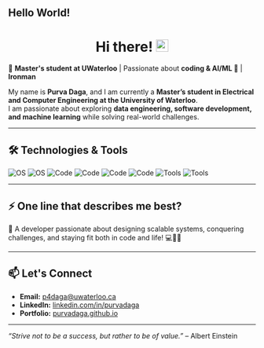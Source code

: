 ## Hello World!

<!--
**dagapurva3/dagapurva3** is a ✨ _special_ ✨ repository because its `README.md` (this file) appears on your GitHub profile.

Here are some ideas to get you started:

- 🔭 I’m currently working on ...
- 🌱 I’m currently learning ...
- 👯 I’m looking to collaborate on ...
- 🤔 I’m looking for help with ...
- 💬 Ask me about ...
- 📫 How to reach me: ...
- 😄 Pronouns: ...
- ⚡ Fun fact: ...
-->
 <!-- Replace this with your custom banner ![Header](https://via.placeholder.com/1000x250.png?text=Purva+Daga)-->

<div align="center">
   <h1>Hi there! <img src="https://media.giphy.com/media/hvRJCLFzcasrR4ia7z/giphy.gif" width="25px"> </h1>
   
   
  <!--  <img src="https://pronoun.cyou/x/y?subject=He&object=Him&height=20"> -->
</div>

🚀 **Master's student at UWaterloo**  | Passionate about **coding & AI/ML 🌟** | **Ironman**

My name is **Purva Daga**, and I am currently a **Master’s student in Electrical and Computer Engineering at the University of Waterloo**.  
I am passionate about exploring **data engineering, software development, and machine learning** while solving real-world challenges.  

---

## 🛠️ Technologies & Tools

![OS](https://img.shields.io/badge/OS-Linux-blue?logo=linux&logoColor=white)
![OS](https://img.shields.io/badge/OS-Windows-blue?logo=windows&logoColor=white)
![Code](https://img.shields.io/badge/Code-Python-blue?logo=python&logoColor=white)
![Code](https://img.shields.io/badge/Code-JavaScript-yellow?logo=javascript&logoColor=white)
![Code](https://img.shields.io/badge/Code-SQL-orange?logo=postgresql&logoColor=white)
![Code](https://img.shields.io/badge/Code-C++-blue?logo=cplusplus&logoColor=white)
![Tools](https://img.shields.io/badge/Tools-Docker-blue?logo=docker&logoColor=white)
![Tools](https://img.shields.io/badge/Tools-AWS-yellow?logo=amazonaws&logoColor=white)

---

## ⚡ One line that describes me best?
🚀 A developer passionate about designing scalable systems, conquering challenges, and staying fit both in code and life! 💻🏋️‍♂️

---

<!--## 🎯 My Interests

- Data engineering and optimization
- Exploring AI for social impact
- Building 3D and interactive web experiences
- Marathon running and cycling

--->

## 📫 Let's Connect

- **Email:** [p4daga@uwaterloo.ca](mailto:p4daga@uwaterloo.ca)  
- **LinkedIn:** [linkedin.com/in/purvadaga](https://linkedin.com/in/purvadaga)  
- **Portfolio:** [purvadaga.github.io](https://purvadaga.github.io)

---

<!--## 🏆 Achievements

- Ironman 70.3 Finisher 🏅  
- Bar Raiser Award for Athena and Hermes Projects 🏗️  
- State-level Best Speaker Award 🎤  

--->

*“Strive not to be a success, but rather to be of value.”* – Albert Einstein
